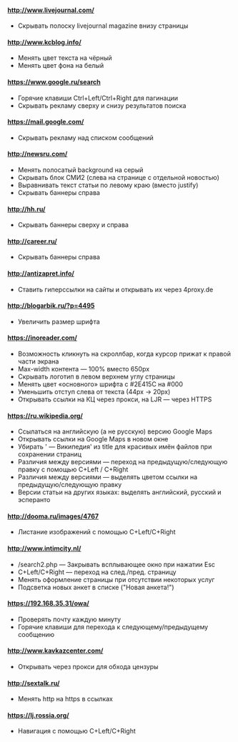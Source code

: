 #### http://www.livejournal.com/
* Скрывать полоску livejournal magazine внизу страницы

#### http://www.kcblog.info/
* Менять цвет текста на чёрный
* Менять цвет фона на белый

#### https://www.google.ru/search
* Горячие клавиши Ctrl+Left/Ctrl+Right для пагинации
* Скрывать рекламу сверху и снизу результатов поиска

#### https://mail.google.com/
* Скрывать рекламу над списком сообщений

#### http://newsru.com/
* Менять полосатый background на серый
* Скрывать блок СМИ2 (слева на странице с отдельной новостью)
* Выравнивать текст статьи по левому краю (вместо justify)
* Скрывать баннеры справа

#### http://hh.ru/
* Скрывать баннеры сверху и справа

#### http://career.ru/
* Скрывать баннеры справа

#### http://antizapret.info/
* Ставить гиперссылки на сайты и открывать их через 4proxy.de

#### http://blogarbik.ru/?p=4495
* Увеличить размер шрифта

#### https://inoreader.com/
* Возможность кликнуть на скроллбар, когда курсор прижат к правой части экрана
* Max-width контента — 100% вместо 650px
* Скрывать логотип в левом верхнем углу страницы
* Менять цвет «основного» шрифта с #2E415C на #000
* Уменьшить отступ слева от текста (44px → 20px)
* Открывать ссылки на КЦ через прокси, на LJR — через HTTPS

#### https://ru.wikipedia.org/
* Ссылаться на английскую (а не русскую) версию Google Maps
* Открывать ссылки на Google Maps в новом окне
* Убирать ' — Википедия' из title для красивых имён файлов при сохранении страниц
* Различия между версиями — переход на предыдущую/следующую правку с помощью C+Left / C+Right
* Различия между версиями — выделять цветом ссылки на предыдущую/следующую правку
* Версии статьи на других языках: выделять английский, русский и эсперанто

#### http://dooma.ru/images/4767
* Листание изображений с помощью C+Left/C+Right

#### http://www.intimcity.nl/
* /search2.php — Закрывать всплывающее окно при нажатии Esc
* C+Left/C+Right — переход на след./пред. страницу
* Менять оформление страницы при отсутствии некоторых услуг
* Подсветка новых анкет в списке ("Новая анкета!")

#### https://192.168.35.31/owa/
* Проверять почту каждую минуту
* Горячие клавиши для перехода к следующему/предыдущему сообщению

#### http://www.kavkazcenter.com/
* Открывать через прокси для обхода цензуры

#### http://sextalk.ru/
* Менять http на https в ссылках

#### https://lj.rossia.org/
* Навигация с помощью C+Left/C+Right
